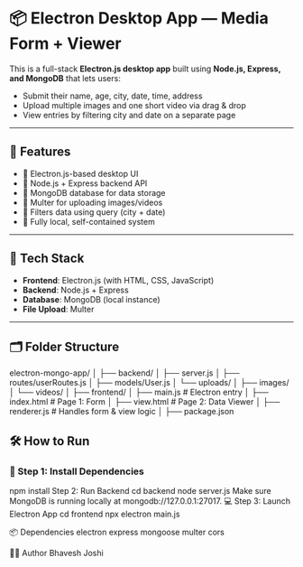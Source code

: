 # 📦 Electron Desktop App — Media Form + Viewer

This is a full-stack **Electron.js desktop app** built using **Node.js, Express, and MongoDB** that lets users:

- Submit their name, age, city, date, time, address
- Upload multiple images and one short video via drag & drop
- View entries by filtering city and date on a separate page

---

## 🚀 Features

- 🔹 Electron.js-based desktop UI
- 🔹 Node.js + Express backend API
- 🔹 MongoDB database for data storage
- 🔹 Multer for uploading images/videos
- 🔹 Filters data using query (city + date)
- 🔹 Fully local, self-contained system

---

## 🧰 Tech Stack

- **Frontend**: Electron.js (with HTML, CSS, JavaScript)
- **Backend**: Node.js + Express
- **Database**: MongoDB (local instance)
- **File Upload**: Multer

---

## 🗂️ Folder Structure

electron-mongo-app/
│
├── backend/
│ ├── server.js
│ ├── routes/userRoutes.js
│ ├── models/User.js
│ └── uploads/
│ ├── images/
│ └── videos/
│
├── frontend/
│ ├── main.js # Electron entry
│ ├── index.html # Page 1: Form
│ ├── view.html # Page 2: Data Viewer
│ ├── renderer.js # Handles form & view logic
│
├── package.json


## 🛠️ How to Run

### 🔧 Step 1: Install Dependencies
npm install
Step 2: Run Backend
cd backend
node server.js
Make sure MongoDB is running locally at mongodb://127.0.0.1:27017.
💻 Step 3: Launch Electron App
cd frontend
npx electron main.js

📦 Dependencies
electron
express
mongoose
multer
cors

🧑‍💻 Author
Bhavesh Joshi

